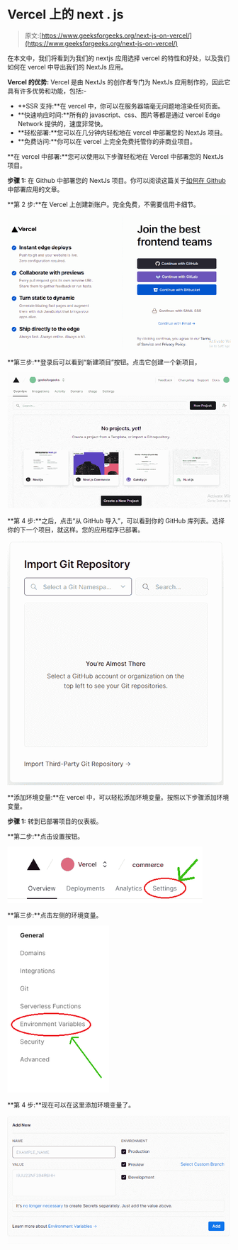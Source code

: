 # Vercel 上的 next . js

> 原文:[https://www.geeksforgeeks.org/next-js-on-vercel/](https://www.geeksforgeeks.org/next-js-on-vercel/)

在本文中，我们将看到为我们的 nextjs 应用选择 vercel 的特性和好处，以及我们如何在 vercel 中导出我们的 NextJs 应用。

**Vercel 的优势:** Vercel 是由 NextJs 的创作者专门为 NextJs 应用制作的，因此它具有许多优势和功能，包括:-

*   **SSR 支持:**在 vercel 中，你可以在服务器端毫无问题地渲染任何页面。
*   **快速响应时间:**所有的 javascript、css、图片等都是通过 vercel Edge Network 提供的，速度非常快。
*   **轻松部署:**您可以在几分钟内轻松地在 vercel 中部署您的 NextJs 项目。
*   **免费访问:**你可以在 vercel 上完全免费托管你的非商业项目。

**在 vercel 中部署:**您可以使用以下步骤轻松地在 Vercel 中部署您的 NextJs 项目。

**步骤 1:** 在 Github 中部署您的 NextJs 项目。你可以阅读这篇关于[如何在 Github](https://www.geeksforgeeks.org/how-to-deploy-your-react-websites-on-github/) 中部署应用的文章。

**第 2 步:**在 Vercel 上创建新账户。完全免费，不需要信用卡细节。

![](img/251b08a86a34bef4d55166789124e9e5.png)

**第三步:**登录后可以看到“新建项目”按钮。点击它创建一个新项目，

![](img/0c6aa539d7a74e6ab9334628e6a78997.png)

**第 4 步:**之后，点击“从 GitHub 导入”，可以看到你的 GitHub 库列表。选择你的下一个项目，就这样。您的应用程序已部署。

![](img/854544fdc4725b34604bc078876f1966.png)

**添加环境变量:**在 vercel 中，可以轻松添加环境变量。按照以下步骤添加环境变量。

**步骤 1:** 转到已部署项目的仪表板。

**第二步:**点击设置按钮。

![](img/efb24a971a998aa90390080a061fec77.png)

**第三步:**点击左侧的环境变量。

![](img/eb3a5a67d7500e5a46c712ac2bc961ed.png)

**第 4 步:**现在可以在这里添加环境变量了。

![](img/36cce2ab062d3417fc99adad30f7d38c.png)